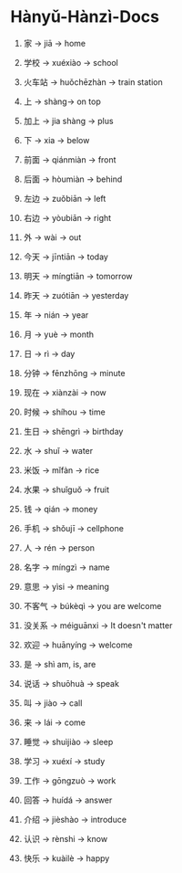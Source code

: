 # Hànyǔ-Hànzì-Docs

1. 家 -> jiā -> home
2. 学校 -> xuéxiào -> school
3. 火车站 -> huǒchēzhàn -> train station
4. 上 -> shàng-> on top
5. 加上 -> jia shàng -> plus
6. 下 -> xia -> below 
7. 前面 -> qiánmiàn -> front
8. 后面 ->  hòumiàn -> behind
9. 左边  -> zuǒbiān ->  left
10. 右边  -> yòubiān -> right 

11. 外 ->  wài -> out
12. 今天 -> jīntiān -> today
13. 明天 -> míngtiān -> tomorrow
14. 昨天 -> zuótiān -> yesterday
15. 年 -> nián -> year 
16. 月 -> yuè -> month 
17. 日 -> rì  -> day
18. 分钟 -> fēnzhōng ->  minute
19. 现在 ->  xiànzài -> now
20. 时候  -> shíhou -> time

21. 生日 ->  shēngrì -> birthday
22. 水 -> shuǐ -> water
23. 米饭 -> mǐfàn -> rice
24. 水果 -> shuǐguǒ -> fruit
25. 钱 -> qián -> money
26. 手机 -> shǒujī  -> cellphone
27. 人 -> rén -> person
28. 名字 -> míngzì -> name
29. 意思 -> yìsi -> meaning
30. 不客气 -> búkèqì -> you are welcome

31. 没关系 -> méiguānxi -> It doesn't matter
32. 欢迎 -> huānyíng -> welcome 
33. 是 -> shì am, is, are
34. 说话 -> shuōhuà  -> speak
35. 叫 -> jiào -> call 
36. 来 ->  lái -> come
37. 睡觉 -> shuìjiào -> sleep
38. 学习 -> xuéxí -> study
39. 工作 -> gōngzuò -> work
40. 回答 -> huídá -> answer

41. 介绍  -> jièshào -> introduce
42. 认识 -> rènshi -> know
43. 快乐 -> kuàilè -> happy 

